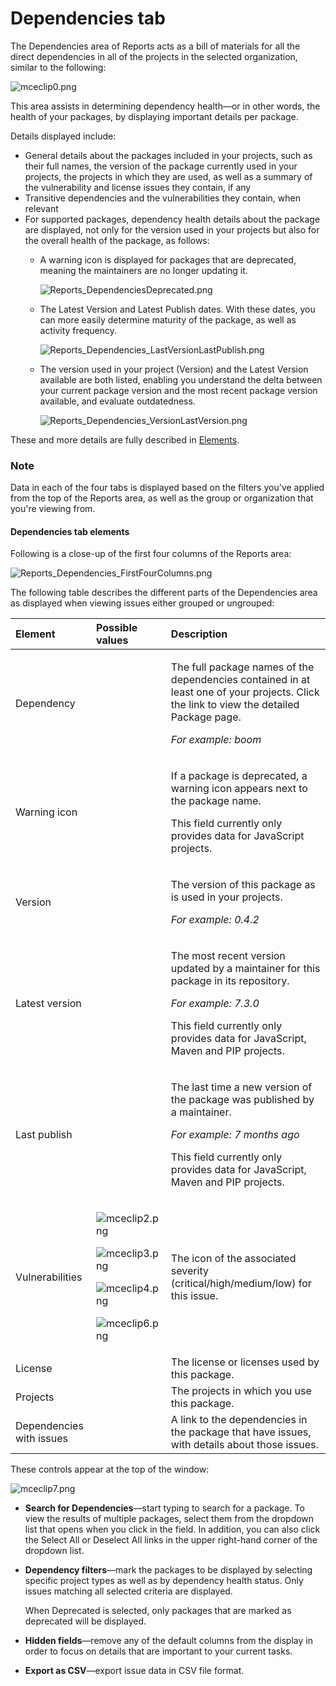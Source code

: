 # Dependencies tab

The Dependencies area of Reports acts as a bill of materials for all the direct dependencies in all of the projects in the selected organization, similar to the following:

![mceclip0.png](https://support.snyk.io/hc/article_attachments/360020563478/mceclip0.png)

This area assists in determining dependency health—or in other words, the health of your packages, by displaying important details per package.

Details displayed include:

* General details about the packages included in your projects, such as their full names, the version of the package currently used in your projects, the projects in which they are used, as well as a summary of the vulnerability and license issues they contain, if any
* Transitive dependencies and the vulnerabilities they contain, when relevant
* For supported packages, dependency health details about the package are displayed, not only for the version used in your projects but also for the overall health of the package, as follows:
  * A warning icon is displayed for packages that are deprecated, meaning the maintainers are no longer updating it.

    ![Reports\_DependenciesDeprecated.png](https://support.snyk.io/hc/article_attachments/360007031378/uuid-11be17d2-361f-7354-3c87-535f46cd2324-en.png)

  * The Latest Version and Latest Publish dates. With these dates, you can more easily determine maturity of the package, as well as activity frequency.

    ![Reports\_Dependencies\_LastVersionLastPublish.png](https://support.snyk.io/hc/article_attachments/360006948877/uuid-a1fa7b20-b64d-6aa6-72be-54477241b434-en.png)

  * The version used in your project \(Version\) and the Latest Version available are both listed, enabling you understand the delta between your current package version and the most recent package version available, and evaluate outdatedness.

    ![Reports\_Dependencies\_VersionLastVersion.png](https://support.snyk.io/hc/article_attachments/360006948897/uuid-095a82e8-5858-4247-78a5-da9e80d3e291-en.png)

These and more details are fully described in [Elements]().

### Note

Data in each of the four tabs is displayed based on the filters you've applied from the top of the Reports area, as well as the group or organization that you're viewing from.

#### Dependencies tab elements

Following is a close-up of the first four columns of the Reports area:

![Reports\_Dependencies\_FirstFourColumns.png](https://support.snyk.io/hc/article_attachments/360007031398/uuid-6ed50791-bb66-c746-ab11-d7edfcacdd4d-en.png)

The following table describes the different parts of the Dependencies area as displayed when viewing issues either grouped or ungrouped:

<table>
  <thead>
    <tr>
      <th style="text-align:left"><b>Element</b>
      </th>
      <th style="text-align:left"><b>Possible values</b>
      </th>
      <th style="text-align:left"><b>Description</b>
      </th>
    </tr>
  </thead>
  <tbody>
    <tr>
      <td style="text-align:left">Dependency</td>
      <td style="text-align:left"></td>
      <td style="text-align:left">
        <p>The full package names of the dependencies contained in at least one of
          your projects. Click the link to view the detailed Package page.</p>
        <p><em>For example: boom</em>
        </p>
      </td>
    </tr>
    <tr>
      <td style="text-align:left">Warning icon</td>
      <td style="text-align:left"></td>
      <td style="text-align:left">
        <p>If a package is deprecated, a warning icon appears next to the package
          name.</p>
        <p>This field currently only provides data for JavaScript projects.</p>
      </td>
    </tr>
    <tr>
      <td style="text-align:left">Version</td>
      <td style="text-align:left"></td>
      <td style="text-align:left">
        <p>The version of this package as is used in your projects.</p>
        <p><em>For example: 0.4.2</em>
        </p>
      </td>
    </tr>
    <tr>
      <td style="text-align:left">Latest version</td>
      <td style="text-align:left"></td>
      <td style="text-align:left">
        <p>The most recent version updated by a maintainer for this package in its
          repository.</p>
        <p><em>For example: 7.3.0</em>
        </p>
        <p>This field currently only provides data for JavaScript, Maven and PIP
          projects.</p>
      </td>
    </tr>
    <tr>
      <td style="text-align:left">Last publish</td>
      <td style="text-align:left"></td>
      <td style="text-align:left">
        <p>The last time a new version of the package was published by a maintainer.</p>
        <p><em>For example: 7 months ago</em>
        </p>
        <p>This field currently only provides data for JavaScript, Maven and PIP
          projects.</p>
      </td>
    </tr>
    <tr>
      <td style="text-align:left">Vulnerabilities</td>
      <td style="text-align:left">
        <p>
          <img src="https://support.snyk.io/hc/article_attachments/360020461917/mceclip2.png"
          alt="mceclip2.png" />
        </p>
        <p>
          <img src="https://support.snyk.io/hc/article_attachments/360020563518/mceclip3.png"
          alt="mceclip3.png" />
        </p>
        <p>
          <img src="https://support.snyk.io/hc/article_attachments/360020563578/mceclip4.png"
          alt="mceclip4.png" />
        </p>
        <p>
          <img src="https://support.snyk.io/hc/article_attachments/360020461957/mceclip6.png"
          alt="mceclip6.png" />
        </p>
      </td>
      <td style="text-align:left">The icon of the associated severity (critical/high/medium/low) for this
        issue.</td>
    </tr>
    <tr>
      <td style="text-align:left">License</td>
      <td style="text-align:left"></td>
      <td style="text-align:left">The license or licenses used by this package.</td>
    </tr>
    <tr>
      <td style="text-align:left">Projects</td>
      <td style="text-align:left"></td>
      <td style="text-align:left">The projects in which you use this package.</td>
    </tr>
    <tr>
      <td style="text-align:left">Dependencies with issues</td>
      <td style="text-align:left"></td>
      <td style="text-align:left">A link to the dependencies in the package that have issues, with details
        about those issues.</td>
    </tr>
  </tbody>
</table>

These controls appear at the top of the window:

![mceclip7.png](https://support.snyk.io/hc/article_attachments/360020461997/mceclip7.png)

* **Search for Dependencies**—start typing to search for a package. To view the results of multiple packages, select them from the dropdown list that opens when you click in the field. In addition, you can also click the Select All or Deselect All links in the upper right-hand corner of the dropdown list.
* **Dependency filters**—mark the packages to be displayed by selecting specific project types as well as by dependency health status. Only issues matching all selected criteria are displayed.

  When Deprecated is selected, only packages that are marked as deprecated will be displayed.

* **Hidden fields**—remove any of the default columns from the display in order to focus on details that are important to your current tasks.
* **Export as CSV**—export issue data in CSV file format.

